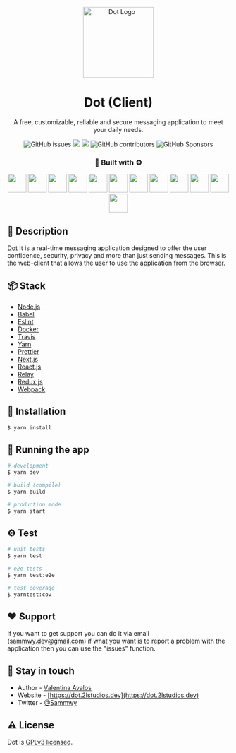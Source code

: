 <p align="center">
  <a href="http://dot.2lstudios.dev/" target="blank"><img src="https://i.imgur.com/JnE3YKO.png" width="160" alt="Dot Logo" /></a>
  <h1 align="center">Dot (Client)</h1>
</p>

  <p align="center">A free, customizable, reliable and secure messaging application to meet your daily needs.</p>
    <p align="center">
      <img alt="GitHub issues" src="https://img.shields.io/github/issues/dotmsn/dot-web-client?color=FF0000&label=ISSUES&logo=gtihub&style=for-the-badge">
      <a href="https://paypal.me/samwy" target="_blank"><img src="https://img.shields.io/badge/Donate-PayPal-ff3f59.svg?style=for-the-badge&logo=paypal&color=00457C"/></a>
      <a href="https://twitter.com/sammwy" target="_blank"><img src="https://img.shields.io/twitter/follow/sammwy.svg?color=1DA1F2&style=for-the-badge&label=Follow&logo=twitter"></a>
      <img alt="GitHub contributors" src="https://img.shields.io/github/contributors/dotmsn/dot-web-client?color=ff69b4&style=for-the-badge&logo=github%20sponsors">
  <img alt="GitHub Sponsors" src="https://img.shields.io/github/sponsors/dotmsn?color=EA4AAA&label=SPNSORS&logo=github%20sponsors&style=for-the-badge">
</p>

<div align="center">
  <h3 align="center">🔨 Built with ⚙️</h3>
  <p align="center">
    <img height="42px" src="https://cdn.worldvectorlogo.com/logos/nodejs-icon.svg" /> 
    <img height="42px" src="https://www.isocell.com/downloads/fancy-index/icons/Babel.svg"/> 
    <img height="42px" src="https://eslint.org/assets/img/favicon.512x512.png"/> 
    <img height="42px" src="https://cursosdedesarrollo.com/wp-content/uploads/2019/08/Moby-logo.png"/> 
    <img height="42px" src="https://cdn.iconscout.com/icon/free/png-512/travis-1-283376.png" /> 
    <img height="42px" src="https://wipdeveloper.com/posts/2017/01/images/yarn-kitten1.png" />
    <img height="42px" src="https://cdn.worldvectorlogo.com/logos/prettier-1.svg"/>
    <img height="42px" src="https://cdn.icon-icons.com/icons2/2148/PNG/512/nextjs_icon_132160.png"/> 
    <img height="42px" src="https://upload.wikimedia.org/wikipedia/commons/thumb/4/47/React.svg/512px-React.svg.png"/>
    <img height="42px" src="https://relay.dev/img/relay.svg">
    <img height="42px" src="https://pablomagaz.com/content/images/2017/08/redux-2.svg">
    <img height="42px" src="https://webpack.js.org/icon-square-small.85ba630cf0c5f29ae3e3.svg"/>
  </p>
</div>

## 📝 Description

[Dot](https://dot.2lstudios.dev) It is a real-time messaging application designed to offer the user confidence, security, privacy and more than just sending messages. This is the web-client that allows the user to use the application from the browser.

## 📦 Stack

-   [Node.js](https://nodejs.org)
-   [Babel](https://babeljs.io/)
-   [Eslint](https://eslint.org/)
-   [Docker](https://www.docker.com/)
-   [Travis](https://travis-ci.org/)
-   [Yarn](https://yarnpkg.com/)
-   [Prettier](https://prettier.io/)
-   [Next.js](https://nextjs.org/)
-   [React.js](https://reactjs.org/)
-   [Relay](https://relay.dev/)
-   [Redux.js](https://redux.js.org/)
-   [Webpack](https://webpack.js.org/)

## 🔨 Installation

```bash
$ yarn install
```

## 🚀 Running the app

```bash
# development
$ yarn dev

# build (compile)
$ yarn build

# production mode
$ yarn start
```

## ⚙️ Test

```bash
# unit tests
$ yarn test

# e2e tests
$ yarn test:e2e

# test coverage
$ yarntest:cov
```

## ❤️ Support

If you want to get support you can do it via email (sammwy.dev@gmail.com) if what you want is to report a problem with the application then you can use the "issues" function.

## 📙 Stay in touch

-   Author - [Valentina Avalos](https://twitter.com/sammwy)
-   Website - [https://dot.2lstudios.dev](https://dot.2lstudios.dev)
-   Twitter - [@Sammwy](https://twitter.com/sammwy)

## ⚠️ License

Dot is [GPLv3 licensed](LICENSE).
